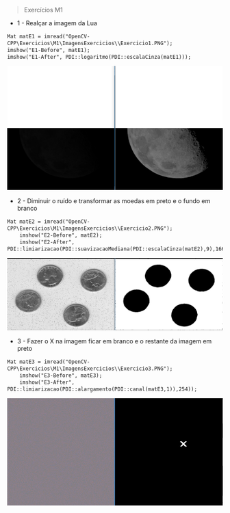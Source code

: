 > Exercícios M1

+ 1 - Realçar a imagem da Lua
```
Mat matE1 = imread("OpenCV-CPP\Exercicios\M1\ImagensExercicios\\Exercicio1.PNG");
imshow("E1-Before", matE1);
imshow("E1-After", PDI::logaritmo(PDI::escalaCinza(matE1)));
```
![exercicio1](resultado_exercicio1.PNG)

+ 2 - Diminuir o ruído e transformar as moedas em preto e o fundo em branco
```
Mat matE2 = imread("OpenCV-CPP\Exercicios\M1\ImagensExercicios\\Exercicio2.PNG");
	imshow("E2-Before", matE2);
	imshow("E2-After", PDI::limiarizacao(PDI::suavizacaoMediana(PDI::escalaCinza(matE2),9),166));
```
![exercicio1](resultado_exercicio2.PNG)

+ 3 - Fazer o X na imagem ficar em branco e o restante da imagem em preto
```
Mat matE3 = imread("OpenCV-CPP\Exercicios\M1\ImagensExercicios\\Exercicio3.PNG");
	imshow("E3-Before", matE3);
	imshow("E3-After", PDI::limiarizacao(PDI::alargamento(PDI::canal(matE3,1)),254));
```
![exercicio1](resultado_exercicio3.PNG)
